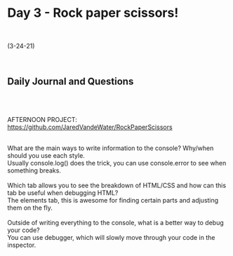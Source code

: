 # Day 3 - Rock paper scissors!
<br>
  
 (3-24-21)

<br>

## Daily Journal and Questions
<br>
<br>

AFTERNOON PROJECT: https://github.com/JaredVandeWater/RockPaperScissors
<br>
<br>

What are the main ways to write information to the console? Why/when should you use each style.
<br>
Usually console.log() does the trick, you can use console.error to see when something breaks. 
<br>
<br>
Which tab allows you to see the breakdown of HTML/CSS and how can this tab be useful when debugging HTML?
<br>
The elements tab, this is awesome for finding certain parts and adjusting them on the fly.
<br>
<br>
Outside of writing everything to the console, what is a better way to debug your code?
<br>
You can use debugger, which will slowly move through your code in the inspector. 
